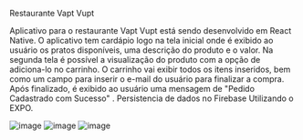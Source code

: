 Restaurante Vapt Vupt


Aplicativo para o restaurante Vapt Vupt está sendo desenvolvido em React Native. O aplicativo tem cardápio logo na tela inicial onde é exibido ao usuário os pratos disponíveis, uma descrição do produto e o valor. Na segunda tela é possível a visualização do produto com a opção de adiciona-lo no carrinho. O carrinho vai exibir todos os itens inseridos, bem como um campo para inserir o e-mail do usuário para finalizar a compra. Após finalizado, é exibido ao usuário uma mensagem de "Pedido Cadastrado com Sucesso" .
Persistencia de dados no Firebase
Utilizando o EXPO.


![image](https://user-images.githubusercontent.com/99829800/229007997-d2df7024-d9e4-4f61-8d6b-cdc4e09c6ef7.png)
![image](https://user-images.githubusercontent.com/99829800/229008009-b7ec4f2e-8dff-424b-a501-9301b1647c05.png)
![image](https://user-images.githubusercontent.com/99829800/229008019-e681504b-f0ac-4329-b09e-1091b055b3fb.png)

